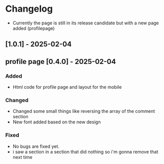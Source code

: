 # Changelog

- Currently the page is still in its release candidate but with a new page added (profilepage)

## [1.0.1] - 2025-02-04

## profile page [0.4.0] - 2025-02-04

### Added
- Html code for profile page and layout for the mobile

### Changed
- Changed some small things like reversing the array of the comment section
- New font added based on the new design

### Fixed
- No bugs are fixed yet. 
- i saw a section in a section that did nothing so i'm gonna remove that next time
